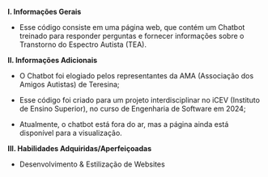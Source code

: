 **I. Informações Gerais**

- Esse código consiste em uma página web, que contém um Chatbot treinado para responder perguntas e fornecer informações sobre o Transtorno do Espectro Autista (TEA).


**II. Informações Adicionais**
 
- O Chatbot foi elogiado pelos representantes da AMA (Associação dos Amigos Autistas) de Teresina;

- Esse código foi criado para um projeto interdisciplinar no iCEV (Instituto de Ensino Superior), no curso de Engenharia de Software em 2024;

- Atualmente, o chatbot está fora do ar, mas a página ainda está disponível para a visualização.

**III. Habilidades Adquiridas/Aperfeiçoadas**

 - Desenvolvimento & Estilização de Websites 




